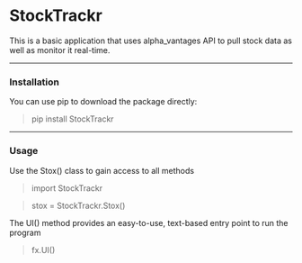 # StockTrackr

This is a basic application that uses alpha_vantages API to pull stock data as well as monitor it real-time.

----
### Installation

You can use pip to download the package directly:
> pip install StockTrackr

----

### Usage

Use the Stox() class to gain access to all methods

>import StockTrackr

>stox = StockTrackr.Stox()

The UI() method provides an easy-to-use, text-based entry point to run the program

>fx.UI()
